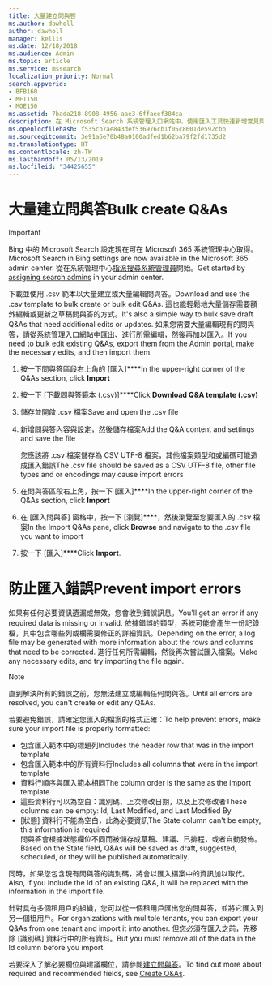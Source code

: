 ```yaml
---
title: 大量建立問與答
ms.author: dawholl
author: dawholl
manager: kellis
ms.date: 12/18/2018
ms.audience: Admin
ms.topic: article
ms.service: mssearch
localization_priority: Normal
search.appverid:
- BFB160
- MET150
- MOE150
ms.assetid: 7bada218-8908-4956-aae3-6ffaeef384ca
description: 在 Microsoft Search 系統管理入口網站中，使用匯入工具快速新增常見問題的解答
ms.openlocfilehash: f535cb7ae843def536976cb1f05c8601de592cbb
ms.sourcegitcommit: 3e91a6e70b48a0100adfed1b62ba79f2fd1735d2
ms.translationtype: HT
ms.contentlocale: zh-TW
ms.lasthandoff: 05/13/2019
ms.locfileid: "34425655"
---
```

# <a name="bulk-create-qas"></a><span data-ttu-id="c89dd-103">大量建立問與答</span><span class="sxs-lookup"><span data-stu-id="c89dd-103">Bulk create Q&As</span></span>

> [!IMPORTANT]
> <span data-ttu-id="c89dd-104">Bing 中的 Microsoft Search 設定現在可在 Microsoft 365 系統管理中心取得。</span><span class="sxs-lookup"><span data-stu-id="c89dd-104">Microsoft Search in Bing settings are now available in the Microsoft 365 admin center.</span></span> <span data-ttu-id="c89dd-105">從在系統管理中心[指派搜尋系統管理員](https://docs.microsoft.com/zh-TW/microsoftsearch/setup-microsoft-search#step-2-assign-search-admin-and-search-editor)開始。</span><span class="sxs-lookup"><span data-stu-id="c89dd-105">Get started by [assigning search admins](https://docs.microsoft.com/en-us/microsoftsearch/setup-microsoft-search#step-2-assign-search-admin-and-search-editor) in your admin center.</span></span>
    
<span data-ttu-id="c89dd-106">下載並使用 .csv 範本以大量建立或大量編輯問與答。</span><span class="sxs-lookup"><span data-stu-id="c89dd-106">Download and use the .csv template to bulk create or bulk edit Q&As.</span></span> <span data-ttu-id="c89dd-107">這也能輕鬆地大量儲存需要額外編輯或更新之草稿問與答的方式。</span><span class="sxs-lookup"><span data-stu-id="c89dd-107">It's also a simple way to bulk save draft Q&As that need additional edits or updates.</span></span> <span data-ttu-id="c89dd-108">如果您需要大量編輯現有的問與答，請從系統管理入口網站中匯出、進行所需編輯，然後再加以匯入。</span><span class="sxs-lookup"><span data-stu-id="c89dd-108">If you need to bulk edit existing Q&As, export them from the Admin portal, make the necessary edits, and then import them.</span></span>
  
1. <span data-ttu-id="c89dd-109">按一下問與答區段右上角的 [匯入]\*\*\*\*</span><span class="sxs-lookup"><span data-stu-id="c89dd-109">In the upper-right corner of the Q&As section, click **Import**</span></span>
    
2. <span data-ttu-id="c89dd-110">按一下 [下載問與答範本 (.csv)]\*\*\*\*</span><span class="sxs-lookup"><span data-stu-id="c89dd-110">Click **Download Q&A template (.csv)**</span></span>
    
3. <span data-ttu-id="c89dd-111">儲存並開啟 .csv 檔案</span><span class="sxs-lookup"><span data-stu-id="c89dd-111">Save and open the .csv file</span></span>
    
4. <span data-ttu-id="c89dd-112">新增問與答內容與設定，然後儲存檔案</span><span class="sxs-lookup"><span data-stu-id="c89dd-112">Add the Q&A content and settings and save the file</span></span>

    <span data-ttu-id="c89dd-113">您應該將 .csv 檔案儲存為 CSV UTF-8 檔案，其他檔案類型和或編碼可能造成匯入錯誤</span><span class="sxs-lookup"><span data-stu-id="c89dd-113">The .csv file should be saved as a CSV UTF-8 file, other file types and or encodings may cause import errors</span></span>
    
5. <span data-ttu-id="c89dd-114">在問與答區段右上角，按一下 [匯入]\*\*\*\*</span><span class="sxs-lookup"><span data-stu-id="c89dd-114">In the upper-right corner of the Q&As section, click **Import**</span></span>
    
6. <span data-ttu-id="c89dd-115">在 [匯入問與答] 窗格中，按一下 [瀏覽]\*\*\*\*，然後瀏覽至您要匯入的 .csv 檔案</span><span class="sxs-lookup"><span data-stu-id="c89dd-115">In the Import Q&As pane, click **Browse** and navigate to the .csv file you want to import</span></span> 
    
7. <span data-ttu-id="c89dd-116">按一下 [匯入]\*\*\*\*</span><span class="sxs-lookup"><span data-stu-id="c89dd-116">Click **Import**.</span></span>

# <a name="prevent-import-errors"></a><span data-ttu-id="c89dd-117">防止匯入錯誤</span><span class="sxs-lookup"><span data-stu-id="c89dd-117">Prevent import errors</span></span>      
<span data-ttu-id="c89dd-118">如果有任何必要資訊遺漏或無效，您會收到錯誤訊息。</span><span class="sxs-lookup"><span data-stu-id="c89dd-118">You'll get an error if any required data is missing or invalid.</span></span> <span data-ttu-id="c89dd-119">依據錯誤的類型，系統可能會產生一份記錄檔，其中包含哪些列或欄需要修正的詳細資訊。</span><span class="sxs-lookup"><span data-stu-id="c89dd-119">Depending on the error, a log file may be generated with more information about the rows and columns that need to be corrected.</span></span> <span data-ttu-id="c89dd-120">進行任何所需編輯，然後再次嘗試匯入檔案。</span><span class="sxs-lookup"><span data-stu-id="c89dd-120">Make any necessary edits, and try importing the file again.</span></span>

> [!NOTE]
> <span data-ttu-id="c89dd-121">直到解決所有的錯誤之前，您無法建立或編輯任何問與答。</span><span class="sxs-lookup"><span data-stu-id="c89dd-121">Until all errors are resolved, you can't create or edit any Q&As.</span></span> 

<span data-ttu-id="c89dd-122">若要避免錯誤，請確定您匯入的檔案的格式正確：</span><span class="sxs-lookup"><span data-stu-id="c89dd-122">To help prevent errors, make sure your import file is properly formatted:</span></span>
- <span data-ttu-id="c89dd-123">包含匯入範本中的標題列</span><span class="sxs-lookup"><span data-stu-id="c89dd-123">Includes the header row that was in the import template</span></span>
- <span data-ttu-id="c89dd-124">包含匯入範本中的所有資料行</span><span class="sxs-lookup"><span data-stu-id="c89dd-124">Includes all columns that were in the import template</span></span>
- <span data-ttu-id="c89dd-125">資料行順序與匯入範本相同</span><span class="sxs-lookup"><span data-stu-id="c89dd-125">The column order is the same as the import template</span></span>
- <span data-ttu-id="c89dd-126">這些資料行可以為空白：識別碼、上次修改日期，以及上次修改者</span><span class="sxs-lookup"><span data-stu-id="c89dd-126">These columns can be empty: Id, Last Modified, and Last Modified By</span></span>
- <span data-ttu-id="c89dd-127">[狀態] 資料行不能為空白，此為必要資訊</span><span class="sxs-lookup"><span data-stu-id="c89dd-127">The State column can't be empty, this information is required</span></span>  
<span data-ttu-id="c89dd-128">問與答會根據狀態欄位不同而被儲存成草稿、建議、已排程，或者自動發佈。</span><span class="sxs-lookup"><span data-stu-id="c89dd-128">Based on the State field, Q&As will be saved as draft, suggested, scheduled, or they will be published automatically.</span></span>

<span data-ttu-id="c89dd-129">同時，如果您包含現有問與答的識別碼，將會以匯入檔案中的資訊加以取代。</span><span class="sxs-lookup"><span data-stu-id="c89dd-129">Also, if you include the Id of an existing Q&A, it will be replaced with the information in the import file.</span></span>

<span data-ttu-id="c89dd-130">針對具有多個租用戶的組織，您可以從一個租用戶匯出您的問與答，並將它匯入到另一個租用戶。</span><span class="sxs-lookup"><span data-stu-id="c89dd-130">For organizations with mulitple tenants, you can export your Q&As from one tenant and import it into another.</span></span> <span data-ttu-id="c89dd-131">但您必須在匯入之前，先移除 [識別碼] 資料行中的所有資料。</span><span class="sxs-lookup"><span data-stu-id="c89dd-131">But you must remove all of the data in the Id column before you import.</span></span>

<span data-ttu-id="c89dd-132">若要深入了解必要欄位與建議欄位，請參閱[建立問與答](create-qas.md)。</span><span class="sxs-lookup"><span data-stu-id="c89dd-132">To find out more about required and recommended fields, see [Create Q&As](create-qas.md).</span></span>

  

